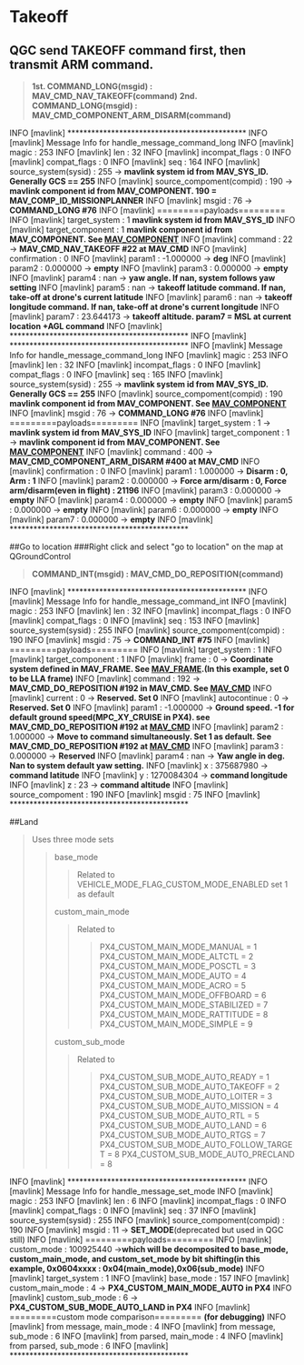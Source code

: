 # Takeoff
## QGC send TAKEOFF command first, then transmit ARM command.
>**1st. COMMAND_LONG(msgid) : MAV_CMD_NAV_TAKEOFF(command)**
**2nd. COMMAND_LONG(msgid) : MAV_CMD_COMPONENT_ARM_DISARM(command)**

INFO  [mavlink] *********************************************
INFO  [mavlink] Message Info for handle_message_command_long
INFO  [mavlink] magic : 253
INFO  [mavlink] len : 32
INFO  [mavlink] incompat_flags : 0
INFO  [mavlink] compat_flags : 0
INFO  [mavlink] seq : 164
INFO  [mavlink] source_system(sysid) : 255 -> **mavlink system id from MAV_SYS_ID. Generally GCS == 255**
INFO  [mavlink] source_compoment(compid) : 190 -> **mavlink component id from MAV_COMPONENT. 190 = MAV_COMP_ID_MISSIONPLANNER**
INFO  [mavlink] msgid : 76 -> **COMMAND_LONG #76**
INFO  [mavlink] =========payloads=========
INFO  [mavlink] target_system : 1 **mavlink system id from MAV_SYS_ID**
INFO  [mavlink] target_component : 1 **mavlink component id from MAV_COMPONENT. See [MAV_COMPONENT](https://mavlink.io/en/messages/common.html#MAV_COMPONENT)**
INFO  [mavlink] command : 22 -> **MAV_CMD_NAV_TAKEOFF #22 at MAV_CMD**
INFO  [mavlink] confirmation : 0
INFO  [mavlink] param1 : -1.000000 -> **deg**
INFO  [mavlink] param2 : 0.000000 -> **empty**
INFO  [mavlink] param3 : 0.000000 -> **empty**
INFO  [mavlink] param4 : nan -> **yaw angle. If nan, system follows yaw setting**
INFO  [mavlink] param5 : nan -> **takeoff latitude command. If nan, take-off at drone's current latitude**
INFO  [mavlink] param6 : nan -> **takeoff longitude command. If nan, take-off at drone's current longitude**
INFO  [mavlink] param7 : 23.644173 -> **takeoff altitude. param7 = MSL at current location +AGL command**
INFO  [mavlink] *********************************************
INFO  [mavlink] *********************************************
INFO  [mavlink] Message Info for handle_message_command_long
INFO  [mavlink] magic : 253
INFO  [mavlink] len : 32
INFO  [mavlink] incompat_flags : 0
INFO  [mavlink] compat_flags : 0
INFO  [mavlink] seq : 165
INFO  [mavlink] source_system(sysid) : 255 -> **mavlink system id from MAV_SYS_ID. Generally GCS == 255**
INFO  [mavlink] source_compoment(compid) : 190 **mavlink component id from MAV_COMPONENT. See [MAV_COMPONENT](https://mavlink.io/en/messages/common.html#MAV_COMPONENT)**
INFO  [mavlink] msgid : 76 -> **COMMAND_LONG #76**
INFO  [mavlink] =========payloads=========
INFO  [mavlink] target_system : 1 -> **mavlink system id from MAV_SYS_ID**
INFO  [mavlink] target_component : 1 -> **mavlink component id from MAV_COMPONENT. See [MAV_COMPONENT](https://mavlink.io/en/messages/common.html#MAV_COMPONENT)**
INFO  [mavlink] command : 400 -> **MAV_CMD_COMPONENT_ARM_DISARM #400 at MAV_CMD**
INFO  [mavlink] confirmation : 0
INFO  [mavlink] param1 : 1.000000 -> **Disarm : 0, Arm : 1**
INFO  [mavlink] param2 : 0.000000 -> **Force arm/disarm : 0, Force arm/disarm(even in flight) : 21196**
INFO  [mavlink] param3 : 0.000000 -> **empty**
INFO  [mavlink] param4 : 0.000000 -> **empty**
INFO  [mavlink] param5 : 0.000000 -> **empty**
INFO  [mavlink] param6 : 0.000000 -> **empty**
INFO  [mavlink] param7 : 0.000000 -> **empty**
INFO  [mavlink] *********************************************

##Go to location 
###Right click and select "go to location" on the map at QGroundControl
> **COMMAND_INT(msgid) : MAV_CMD_DO_REPOSITION(command)**


INFO  [mavlink] *********************************************
INFO  [mavlink] Message Info for handle_message_command_int
INFO  [mavlink] magic : 253
INFO  [mavlink] len : 32
INFO  [mavlink] incompat_flags : 0
INFO  [mavlink] compat_flags : 0
INFO  [mavlink] seq : 153
INFO  [mavlink] source_system(sysid) : 255
INFO  [mavlink] source_compoment(compid) : 190
INFO  [mavlink] msgid : 75 -> **COMMAND_INT #75**
INFO  [mavlink] =========payloads=========
INFO  [mavlink] target_system : 1
INFO  [mavlink] target_component : 1
INFO  [mavlink] frame : 0 -> **Coordinate system defined in MAV_FRAME. See [MAV_FRAME](https://mavlink.io/en/messages/common.html#MAV_FRAME).(In this example, set 0 to be LLA frame)**
INFO  [mavlink] command : 192 -> **MAV_CMD_DO_REPOSITION #192 in MAV_CMD. See [MAV_CMD](https://mavlink.io/en/messages/common.html#MAV_CMD)**
INFO  [mavlink] current : 0 -> **Reserved. Set 0**
INFO  [mavlink] autocontinue : 0 -> **Reserved. Set 0**
INFO  [mavlink] param1 : -1.000000 -> **Ground speed. -1 for default ground speed(MPC_XY_CRUISE in PX4). see MAV_CMD_DO_REPOSITION #192 at [MAV_CMD](https://mavlink.io/en/messages/common.html#MAV_CMD)**
INFO  [mavlink] param2 : 1.000000 -> **Move to command simultaneously. Set 1 as default. See MAV_CMD_DO_REPOSITION #192 at [MAV_CMD](https://mavlink.io/en/messages/common.html#MAV_CMD)**
INFO  [mavlink] param3 : 0.000000 -> **Reserved**
INFO  [mavlink] param4 : nan -> **Yaw angle in deg. Nan to system default yaw setting.**
INFO  [mavlink] x : 375687980 -> **command latitude**
INFO  [mavlink] y : 1270084304 -> **command longitude**
INFO  [mavlink] z : 23 -> **command altitude**
INFO  [mavlink] source_compoment : 190
INFO  [mavlink] msgid : 75
INFO  [mavlink] *********************************************

##Land

>Uses three mode sets
>>base_mode  
>>>Related to VEHICLE_MODE_FLAG_CUSTOM_MODE_ENABLED
>>>set 1 as default
>>
>>custom_main_mode
>>>Related to 
>>>>PX4_CUSTOM_MAIN_MODE_MANUAL = 1
>>>>PX4_CUSTOM_MAIN_MODE_ALTCTL = 2
>>>>PX4_CUSTOM_MAIN_MODE_POSCTL = 3
>>>>PX4_CUSTOM_MAIN_MODE_AUTO = 4
>>>>PX4_CUSTOM_MAIN_MODE_ACRO = 5
>>>>PX4_CUSTOM_MAIN_MODE_OFFBOARD = 6
>>>>PX4_CUSTOM_MAIN_MODE_STABILIZED = 7
>>>>PX4_CUSTOM_MAIN_MODE_RATTITUDE = 8
>>>>PX4_CUSTOM_MAIN_MODE_SIMPLE = 9
>>>
>>custom_sub_mode
>>>Related to
>>>>PX4_CUSTOM_SUB_MODE_AUTO_READY = 1
>>>>PX4_CUSTOM_SUB_MODE_AUTO_TAKEOFF = 2
>>>>PX4_CUSTOM_SUB_MODE_AUTO_LOITER = 3
>>>>PX4_CUSTOM_SUB_MODE_AUTO_MISSION = 4
>>>>PX4_CUSTOM_SUB_MODE_AUTO_RTL = 5
>>>>PX4_CUSTOM_SUB_MODE_AUTO_LAND = 6
>>>>PX4_CUSTOM_SUB_MODE_AUTO_RTGS = 7
>>>>PX4_CUSTOM_SUB_MODE_AUTO_FOLLOW_TARGET = 8
>>>>PX4_CUSTOM_SUB_MODE_AUTO_PRECLAND = 8


INFO  [mavlink] *********************************************
INFO  [mavlink] Message Info for handle_message_set_mode
INFO  [mavlink] magic : 253
INFO  [mavlink] len : 6
INFO  [mavlink] incompat_flags : 0
INFO  [mavlink] compat_flags : 0
INFO  [mavlink] seq : 37
INFO  [mavlink] source_system(sysid) : 255
INFO  [mavlink] source_compoment(compid) : 190
INFO  [mavlink] msgid : 11 -> **SET_MODE**(deprecated but used in QGC still)
INFO  [mavlink] =========payloads=========
INFO  [mavlink] custom_mode : 100925440 ->**which will be decomposited to base_mode, custom_main_mode, and custom_set_mode by bit shifting(in this example, 0x0604xxxx : 0x04(main_mode),0x06(sub_mode)**
INFO  [mavlink] target_system : 1
INFO  [mavlink] base_mode : 157
INFO  [mavlink] custom_main_mode : 4 -> **PX4_CUSTOM_MAIN_MODE_AUTO in PX4**
INFO  [mavlink] custom_sub_mode : 6 -> **PX4_CUSTOM_SUB_MODE_AUTO_LAND in PX4**
INFO  [mavlink] =========custom mode comparison========= **(for debugging)**
INFO  [mavlink] from message, main_mode : 4
INFO  [mavlink] from message, sub_mode : 6
INFO  [mavlink] from parsed, main_mode : 4
INFO  [mavlink] from parsed, sub_mode : 6
INFO  [mavlink] *********************************************